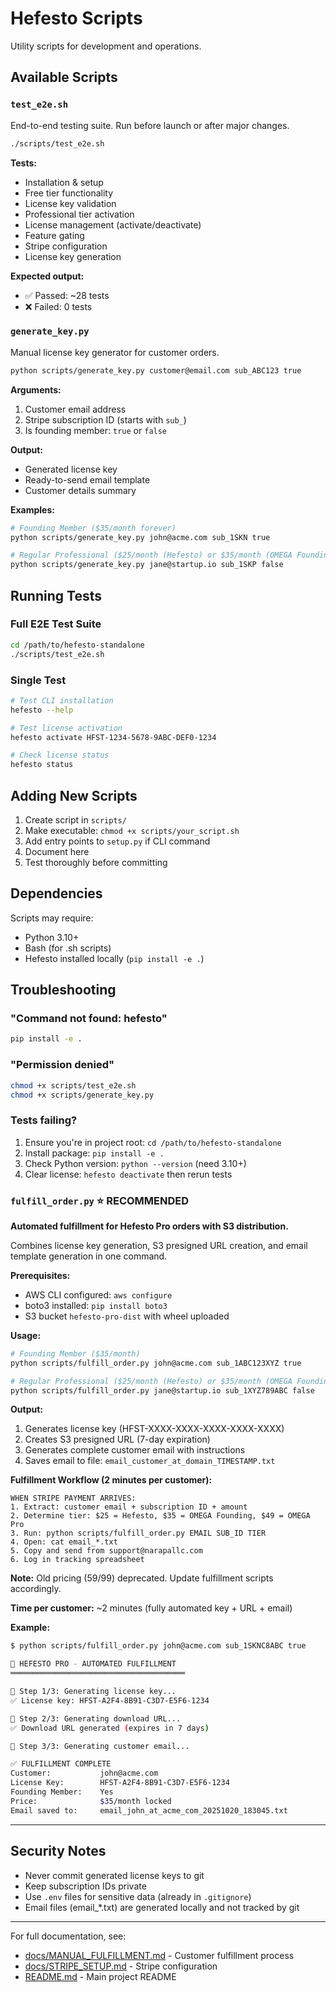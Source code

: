 # Hefesto Scripts

Utility scripts for development and operations.

## Available Scripts

### `test_e2e.sh`
End-to-end testing suite. Run before launch or after major changes.

```bash
./scripts/test_e2e.sh
```

**Tests:**
- Installation & setup
- Free tier functionality
- License key validation
- Professional tier activation
- License management (activate/deactivate)
- Feature gating
- Stripe configuration
- License key generation

**Expected output:**
- ✅ Passed: ~28 tests
- ❌ Failed: 0 tests

### `generate_key.py`
Manual license key generator for customer orders.

```bash
python scripts/generate_key.py customer@email.com sub_ABC123 true
```

**Arguments:**
1. Customer email address
2. Stripe subscription ID (starts with `sub_`)
3. Is founding member: `true` or `false`

**Output:**
- Generated license key
- Ready-to-send email template
- Customer details summary

**Examples:**
```bash
# Founding Member ($35/month forever)
python scripts/generate_key.py john@acme.com sub_1SKN true

# Regular Professional ($25/month (Hefesto) or $35/month (OMEGA Founding) or $49/month (OMEGA Pro))
python scripts/generate_key.py jane@startup.io sub_1SKP false
```

## Running Tests

### Full E2E Test Suite
```bash
cd /path/to/hefesto-standalone
./scripts/test_e2e.sh
```

### Single Test
```bash
# Test CLI installation
hefesto --help

# Test license activation
hefesto activate HFST-1234-5678-9ABC-DEF0-1234

# Check license status
hefesto status
```

## Adding New Scripts

1. Create script in `scripts/`
2. Make executable: `chmod +x scripts/your_script.sh`
3. Add entry points to `setup.py` if CLI command
4. Document here
5. Test thoroughly before committing

## Dependencies

Scripts may require:
- Python 3.10+
- Bash (for .sh scripts)
- Hefesto installed locally (`pip install -e .`)

## Troubleshooting

### "Command not found: hefesto"
```bash
pip install -e .
```

### "Permission denied"
```bash
chmod +x scripts/test_e2e.sh
chmod +x scripts/generate_key.py
```

### Tests failing?
1. Ensure you're in project root: `cd /path/to/hefesto-standalone`
2. Install package: `pip install -e .`
3. Check Python version: `python --version` (need 3.10+)
4. Clear license: `hefesto deactivate` then rerun tests

### `fulfill_order.py` ⭐ RECOMMENDED
**Automated fulfillment for Hefesto Pro orders with S3 distribution.**

Combines license key generation, S3 presigned URL creation, and email template generation in one command.

**Prerequisites:**
- AWS CLI configured: `aws configure`
- boto3 installed: `pip install boto3`
- S3 bucket `hefesto-pro-dist` with wheel uploaded

**Usage:**
```bash
# Founding Member ($35/month)
python scripts/fulfill_order.py john@acme.com sub_1ABC123XYZ true

# Regular Professional ($25/month (Hefesto) or $35/month (OMEGA Founding) or $49/month (OMEGA Pro))
python scripts/fulfill_order.py jane@startup.io sub_1XYZ789ABC false
```

**Output:**
1. Generates license key (HFST-XXXX-XXXX-XXXX-XXXX-XXXX)
2. Creates S3 presigned URL (7-day expiration)
3. Generates complete customer email with instructions
4. Saves email to file: `email_customer_at_domain_TIMESTAMP.txt`

**Fulfillment Workflow (2 minutes per customer):**

```
WHEN STRIPE PAYMENT ARRIVES:
1. Extract: customer email + subscription ID + amount
2. Determine tier: $25 = Hefesto, $35 = OMEGA Founding, $49 = OMEGA Pro
3. Run: python scripts/fulfill_order.py EMAIL SUB_ID TIER
4. Open: cat email_*.txt
5. Copy and send from support@narapallc.com
6. Log in tracking spreadsheet
```

**Note:** Old pricing ($59/$99) deprecated. Update fulfillment scripts accordingly.

**Time per customer:** ~2 minutes (fully automated key + URL + email)

**Example:**
```bash
$ python scripts/fulfill_order.py john@acme.com sub_1SKNC8ABC true

🚀 HEFESTO PRO - AUTOMATED FULFILLMENT
═══════════════════════════════════════

📝 Step 1/3: Generating license key...
✅ License key: HFST-A2F4-8B91-C3D7-E5F6-1234

🔗 Step 2/3: Generating download URL...
✅ Download URL generated (expires in 7 days)

📧 Step 3/3: Generating customer email...

✅ FULFILLMENT COMPLETE
Customer:           john@acme.com
License Key:        HFST-A2F4-8B91-C3D7-E5F6-1234
Founding Member:    Yes
Price:              $35/month locked
Email saved to:     email_john_at_acme_com_20251020_183045.txt
```

---

## Security Notes

- Never commit generated license keys to git
- Keep subscription IDs private
- Use `.env` files for sensitive data (already in `.gitignore`)
- Email files (email_*.txt) are generated locally and not tracked by git

---

For full documentation, see:
- [docs/MANUAL_FULFILLMENT.md](../docs/MANUAL_FULFILLMENT.md) - Customer fulfillment process
- [docs/STRIPE_SETUP.md](../docs/STRIPE_SETUP.md) - Stripe configuration
- [README.md](../README.md) - Main project README

